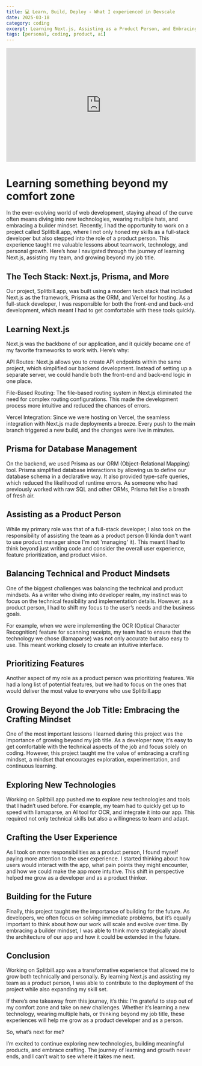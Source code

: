 ```yaml
---
title: 💻 Learn, Build, Deploy - What I experienced in Devscale
date: 2025-03-18
category: coding
excerpt: Learning Next.js, Assisting as a Product Person, and Embracing the Builder Mindset
tags: [personal, coding, product, ai]
---
```


<div style="width:100%;height:0;padding-bottom:60%;position:relative;"><iframe src="https://giphy.com/embed/Ws6T5PN7wHv3cY8xy8" width="100%" height="100%" style="position:absolute" frameBorder="0" class="giphy-embed" allowFullScreen></iframe></div>

# Learning something beyond my comfort zone

In the ever-evolving world of web development, staying ahead of the curve often means diving into new technologies, wearing multiple hats, and embracing a builder mindset. Recently, I had the opportunity to work on a project called Splitbill.app, where I not only honed my skills as a full-stack developer but also stepped into the role of a product person. This experience taught me valuable lessons about teamwork, technology, and personal growth. Here’s how I navigated through the journey of learning Next.js, assisting my team, and growing beyond my job title.

## The Tech Stack: Next.js, Prisma, and More

Our project, Splitbill.app, was built using a modern tech stack that included Next.js as the framework, Prisma as the ORM, and Vercel for hosting. As a full-stack developer, I was responsible for both the front-end and back-end development, which meant I had to get comfortable with these tools quickly.

## Learning Next.js

Next.js was the backbone of our application, and it quickly became one of my favorite frameworks to work with. Here’s why:

API Routes: Next.js allows you to create API endpoints within the same project, which simplified our backend development. Instead of setting up a separate server, we could handle both the front-end and back-end logic in one place.

File-Based Routing: The file-based routing system in Next.js eliminated the need for complex routing configurations. This made the development process more intuitive and reduced the chances of errors.

Vercel Integration: Since we were hosting on Vercel, the seamless integration with Next.js made deployments a breeze. Every push to the main branch triggered a new build, and the changes were live in minutes.

## Prisma for Database Management

On the backend, we used Prisma as our ORM (Object-Relational Mapping) tool. Prisma simplified database interactions by allowing us to define our database schema in a declarative way. It also provided type-safe queries, which reduced the likelihood of runtime errors. As someone who had previously worked with raw SQL and other ORMs, Prisma felt like a breath of fresh air.

## Assisting as a Product Person

While my primary role was that of a full-stack developer, I also took on the responsibility of assisting the team as a product person (I kinda don't want to use product manager since I'm not 'managing' it). This meant I had to think beyond just writing code and consider the overall user experience, feature prioritization, and product vision.

## Balancing Technical and Product Mindsets

One of the biggest challenges was balancing the technical and product mindsets. As a writer who diving into developer realm, my instinct was to focus on the technical feasibility and implementation details. However, as a product person, I had to shift my focus to the user’s needs and the business goals.

For example, when we were implementing the OCR (Optical Character Recognition) feature for scanning receipts, my team had to ensure that the technology we chose (llamaparse) was not only accurate but also easy to use. This meant working closely to create an intuitive interface.

## Prioritizing Features

Another aspect of my role as a product person was prioritizing features. We had a long list of potential features, but we had to focus on the ones that would deliver the most value to everyone who use Splitbill.app

## Growing Beyond the Job Title: Embracing the Crafting Mindset

One of the most important lessons I learned during this project was the importance of growing beyond my job title. As a developer now, it’s easy to get comfortable with the technical aspects of the job and focus solely on coding. However, this project taught me the value of embracing a crafting mindset, a mindset that encourages exploration, experimentation, and continuous learning.

## Exploring New Technologies

Working on Splitbill.app pushed me to explore new technologies and tools that I hadn’t used before. For example, my team had to quickly get up to speed with llamaparse, an AI tool for OCR, and integrate it into our app. This required not only technical skills but also a willingness to learn and adapt.

## Crafting the User Experience

As I took on more responsibilities as a product person, I found myself paying more attention to the user experience. I started thinking about how users would interact with the app, what pain points they might encounter, and how we could make the app more intuitive. This shift in perspective helped me grow as a developer and as a product thinker.

## Building for the Future

Finally, this project taught me the importance of building for the future. As developers, we often focus on solving immediate problems, but it’s equally important to think about how our work will scale and evolve over time. By embracing a builder mindset, I was able to think more strategically about the architecture of our app and how it could be extended in the future.

## Conclusion

Working on Splitbill.app was a transformative experience that allowed me to grow both technically and personally. By learning Next.js and assisting my team as a product person, I was able to contribute to the deployment of the project while also expanding my skill set.

If there’s one takeaway from this journey, it’s this: I'm grateful to step out of my comfort zone and take on new challenges. Whether it’s learning a new technology, wearing multiple hats, or thinking beyond my job title, these experiences will help me grow as a product developer and as a person.

So, what’s next for me?

I’m excited to continue exploring new technologies, building meaningful products, and embrace crafting. The journey of learning and growth never ends, and I can’t wait to see where it takes me next.
